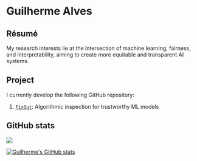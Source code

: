 # Guilherme Alves

## Résumé

My research interests lie at the intersection of machine learning, fairness, and interpretability, aiming to create more equitable and transparent AI systems.

## Project

I currently develop the following GitHub repository:
1. [`FixOut`](https://github.com/fixouttech/fixout): Algorithmic inspection for trustworthy ML models

<!--
- 🔭 I’m currently working on ...
- 🌱 I’m currently learning ...
- 👯 I’m looking to collaborate on ...
- 🤔 I’m looking for help with ...
- 💬 Ask me about ...
- 📫 How to reach me: ...
- 😄 Pronouns: He/him
- ⚡ Fun fact: ...
-->

## GitHub stats

<img src="https://github-readme-stats.vercel.app/api/top-langs/?username=angelicaribeiro&layout=compact&hide_border=true"/>

[![Guilherme's GitHub stats](https://github-readme-stats.vercel.app/api?username=asilvaguilherme)](https://github.com/anuraghazra/github-readme-stats)


